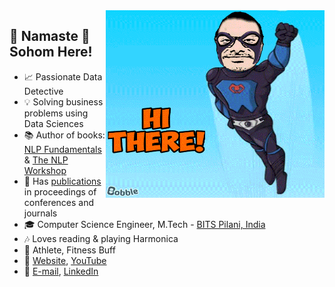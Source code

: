 <img align="right" width=350 height=300 alt="GIF" src="https://github.com/sohomghosh/sohomghosh/blob/master/Hithere21_bobble-keyboard-watermark-v5_HD_84_3096_1.gif" />

## :pray: Namaste :pray: Sohom Here!
- :chart_with_upwards_trend: Passionate Data Detective
- :bulb: Solving business problems using Data Sciences
- :books: Author of books: [NLP Fundamentals](https://www.packtpub.com/in/big-data-and-business-intelligence/natural-language-processing-fundamentals) & [The NLP Workshop](https://www.packtpub.com/in/data/the-natural-language-processing-workshop-second-edition)
- :page_facing_up: Has [publications](https://scholar.google.com/citations?user=7Jm4_McAAAAJ&hl=en) in proceedings of conferences and journals
- :mortar_board: Computer Science Engineer, M.Tech - [BITS Pilani, India](http://www.bits-pilani.ac.in/)
- :notes: Loves reading & playing Harmonica
- :runner: Athlete, Fitness Buff
- :link: [Website](https://sohomghosh.github.io/), [YouTube](https://www.youtube.com/channel/UCDFFMnTn71JcYqXO3IpRUsw)
- :incoming_envelope: [E-mail](sohom1ghosh@gmail.com),  [LinkedIn](https://www.linkedin.com/in/sohomghosh) 
